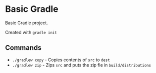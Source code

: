 # Basic Gradle

Basic Gradle project.

Created with `gradle init`

## Commands

- `./gradlew copy` - Copies contents of `src` to `dest`
- `./gradlew zip` - Zips `src` and puts the zip fle in `build/distributions`
